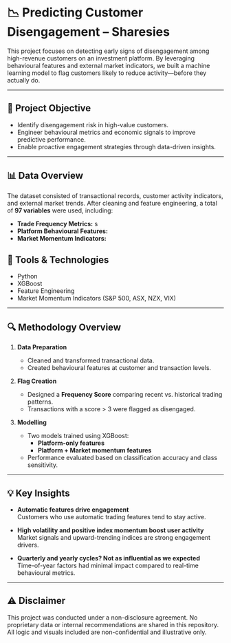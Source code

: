 # 📉 Predicting Customer Disengagement – Sharesies

This project focuses on detecting early signs of disengagement among high-revenue customers on an investment platform. By leveraging behavioural features and external market indicators, we built a machine learning model to flag customers likely to reduce activity—before they actually do.

---

## 🎯 Project Objective

- Identify disengagement risk in high-value customers.
- Engineer behavioural metrics and economic signals to improve predictive performance.
- Enable proactive engagement strategies through data-driven insights.

---
## 📊 Data Overview

The dataset consisted of transactional records, customer activity indicators, and external market trends. After cleaning and feature engineering, a total of **97 variables** were used, including:

- **Trade Frequency Metrics:** s
- **Platform Behavioural Features:** 
- **Market Momentum Indicators:** 

## 🧰 Tools & Technologies

- Python
- XGBoost
- Feature Engineering
- Market Momentum Indicators (S&P 500, ASX, NZX, VIX)

---

## 🔍 Methodology Overview

1. **Data Preparation**
   - Cleaned and transformed transactional data.
   - Created behavioural features at customer and transaction levels.

2. **Flag Creation**
   - Designed a **Frequency Score** comparing recent vs. historical trading patterns.
   - Transactions with a score > 3 were flagged as disengaged.

3. **Modelling**
   - Two models trained using XGBoost:
     - **Platform-only features**
     - **Platform + Market momentum features**
   - Performance evaluated based on classification accuracy and class sensitivity.

---

## 💡 Key Insights

- **Automatic features drive engagement**  
  Customers who use automatic trading features tend to stay active.

- **High volatility and positive index momentum boost user activity**  
  Market signals and upward-trending indices are strong engagement drivers.

- **Quarterly and yearly cycles? Not as influential as we expected**  
  Time-of-year factors had minimal impact compared to real-time behavioural metrics.

---
## ⚠️ Disclaimer

This project was conducted under a non-disclosure agreement. No proprietary data or internal recommendations are shared in this repository. All logic and visuals included are non-confidential and illustrative only.




